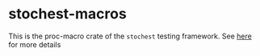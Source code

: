 # stochest-macros

This is the proc-macro crate of the `stochest` testing framework. See [here](https://github.com/unhindered-ec/stochest) for more details

